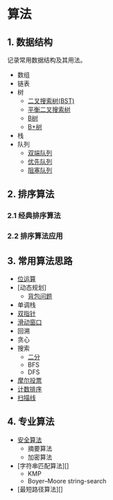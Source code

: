 # 算法

## 1. 数据结构

记录常用数据结构及其用法。

* 数组
* 链表
* 树
  * [二叉搜索树(BST)](./struct/tree/bst.md)
  * [平衡二叉搜索树]()
  * [B树]()
  * [B+树]()
* 栈
* 队列
  * [双端队列]()
  * [优先队列]()
  * [阻塞队列]()



## 2. 排序算法
### 2.1 经典排序算法
### 2.2 排序算法应用

## 3. 常用算法思路

* [位运算](./leetcode/bit.md)
* [动态规划]
  * [背包问题](./leetcode/package.md)
* 单调栈
* [双指针](./leetcode/twopointers.md)
* [滑动窗口](./leetcode/slidingwindow.md)
* 回溯
* 贪心
* 搜索
  * [二分](./leetcode/search/binarysearch.md)
  * BFS
  * DFS
* [摩尔投票](./leetcode/boyerMooreMajorityVote.md)
* [计数排序](./leetcode/countingsort.md)
* [扫描线](./leetcode/linesweep.md)

## 4. 专业算法
* [安全算法]()
  * 摘要算法
  * 加密算法
* [字符串匹配算法][]
  * KMP
  * Boyer–Moore string-search
* [最短路径算法][]

